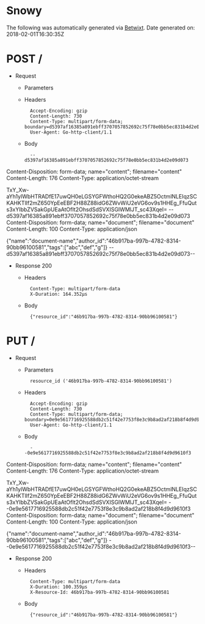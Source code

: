 # Snowy

The following was automatically generated via [Betwixt](https://github.com/simonrichardson/betwixt).
Date generated on: 2018-02-01T16:30:35Z
# POST /

+ Request
    + Parameters


    + Headers

            Accept-Encoding: gzip
            Content-Length: 730
            Content-Type: multipart/form-data; boundary=d5397af16385a891ebff3707057852692c75f78e0bb5ec831b4d2e09d073
            User-Agent: Go-http-client/1.1

    + Body

            --d5397af16385a891ebff3707057852692c75f78e0bb5ec831b4d2e09d073
Content-Disposition: form-data; name="content"; filename="content"
Content-Length: 176
Content-Type: application/octet-stream

TxY_Xw-aYh1ylWbHTRADfE17uwQH0eLGSYGFWthoHQ2G0ekeABZ5OctmlNLEIqzSCKAHKTlIf2mZ650YpEeEBF2H88Z88idG6ZWvWiU2eVG6ov9s1HHEg_FfuQuts3xYIbbZVSakGpUEaAtOfIt2OhsdSdSVXISGIWMlJT_sc43XqeI=
--d5397af16385a891ebff3707057852692c75f78e0bb5ec831b4d2e09d073
Content-Disposition: form-data; name="document"; filename="document"
Content-Length: 100
Content-Type: application/json

{"name":"document-name","author_id":"46b917ba-997b-4782-8314-90bb96100581","tags":["abc","def","g"]}
--d5397af16385a891ebff3707057852692c75f78e0bb5ec831b4d2e09d073--


+ Response 200
    + Headers

            Content-Type: multipart/form-data
            X-Duration: 164.352µs

    + Body

            {"resource_id":"46b917ba-997b-4782-8314-90bb96100581"}


# PUT /

+ Request
    + Parameters

            resource_id ('46b917ba-997b-4782-8314-90bb96100581')

    + Headers

            Accept-Encoding: gzip
            Content-Length: 730
            Content-Type: multipart/form-data; boundary=0e9e5617716925588db2c51f42e7753f8e3c9b8ad2af218b8f4d9d9610f3
            User-Agent: Go-http-client/1.1

    + Body

            --0e9e5617716925588db2c51f42e7753f8e3c9b8ad2af218b8f4d9d9610f3
Content-Disposition: form-data; name="content"; filename="content"
Content-Length: 176
Content-Type: application/octet-stream

TxY_Xw-aYh1ylWbHTRADfE17uwQH0eLGSYGFWthoHQ2G0ekeABZ5OctmlNLEIqzSCKAHKTlIf2mZ650YpEeEBF2H88Z88idG6ZWvWiU2eVG6ov9s1HHEg_FfuQuts3xYIbbZVSakGpUEaAtOfIt2OhsdSdSVXISGIWMlJT_sc43XqeI=
--0e9e5617716925588db2c51f42e7753f8e3c9b8ad2af218b8f4d9d9610f3
Content-Disposition: form-data; name="document"; filename="document"
Content-Length: 100
Content-Type: application/json

{"name":"document-name","author_id":"46b917ba-997b-4782-8314-90bb96100581","tags":["abc","def","g"]}
--0e9e5617716925588db2c51f42e7753f8e3c9b8ad2af218b8f4d9d9610f3--


+ Response 200
    + Headers

            Content-Type: multipart/form-data
            X-Duration: 100.359µs
            X-Resource-Id: 46b917ba-997b-4782-8314-90bb96100581

    + Body

            {"resource_id":"46b917ba-997b-4782-8314-90bb96100581"}


